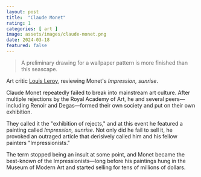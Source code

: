 ```yaml
---
layout: post
title:  "Claude Monet"
rating: 1
categories: [ art ]
image: assets/images/claude-monet.png
date: 2024-03-18
featured: false
---
```


> A preliminary drawing for a wallpaper pattern is more finished than this seascape.

Art critic [Louis Leroy](https://en.wikisource.org/wiki/Exhibition_of_the_Impressionists), reviewing Monet's _Impression, sunrise_.

Claude Monet repeatedly failed to break into mainstream art culture. After multiple rejections by the Royal Academy of Art, he and several peers—including Renoir and Degas—formed their own society and put on their own exhibition.

They called it the "exhibition of rejects," and at this event he featured a painting called _Impression, sunrise._ Not only did he fail to sell it, he provoked an outraged article that derisively called him and his fellow painters "Impressionists."

The term stopped being an insult at some point, and Monet became the best-known of the Impressionists—long before his paintings hung in the Museum of Modern Art and started selling for tens of millions of dollars.


